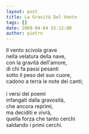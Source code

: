 ```yaml
---
layout: post
title: La Gravità Del Vento
tags: []
date: 2009-04-04 15:12:00
author: pietro
---
```

Il vento scivola grave<br/>nella velatura della nave,<br/>con la gravità dell'amore,<br/>di chi fa passi pesanti<br/>sotto il peso del suo cuore,<br/>cadono a terra le note dei canti;<br/><br/>i versi dei poemi<br/>infangati dalla gravosità,<br/>che ancora reprimi,<br/>ma deciditi e vivrà,<br/>quella forza che tanto cerchi<br/>saldando i primi cerchi.
